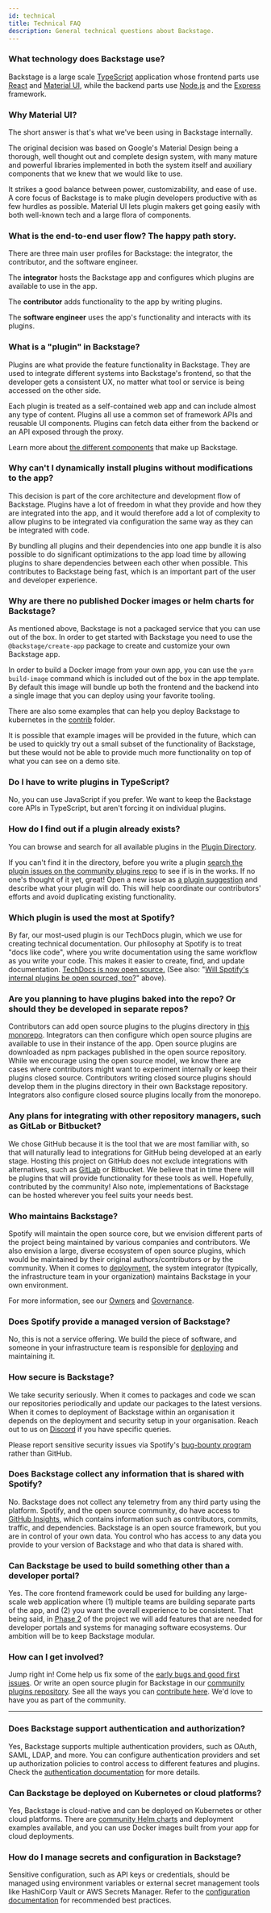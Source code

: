 ```yaml
---
id: technical
title: Technical FAQ
description: General technical questions about Backstage.
---
```


### What technology does Backstage use?

Backstage is a large scale [TypeScript](https://www.typescriptlang.org/)
application whose frontend parts use [React](https://react.dev/) and
[Material UI](https://material-ui.com/), while the backend parts use
[Node.js](https://nodejs.org/) and the [Express](https://expressjs.com/)
framework.

### Why Material UI?

The short answer is that's what we've been using in Backstage internally.

The original decision was based on Google's Material Design being a thorough,
well thought out and complete design system, with many mature and powerful
libraries implemented in both the system itself and auxiliary components that we
knew that we would like to use.

It strikes a good balance between power, customizability, and ease of use. A
core focus of Backstage is to make plugin developers productive with as few
hurdles as possible. Material UI lets plugin makers get going easily with both
well-known tech and a large flora of components.

### What is the end-to-end user flow? The happy path story.

There are three main user profiles for Backstage: the integrator, the
contributor, and the software engineer.

The **integrator** hosts the Backstage app and configures which plugins are
available to use in the app.

The **contributor** adds functionality to the app by writing plugins.

The **software engineer** uses the app's functionality and interacts with its
plugins.

### What is a "plugin" in Backstage?

Plugins are what provide the feature functionality in Backstage. They are used
to integrate different systems into Backstage's frontend, so that the developer
gets a consistent UX, no matter what tool or service is being accessed on the
other side.

Each plugin is treated as a self-contained web app and can include almost any
type of content. Plugins all use a common set of framework APIs and reusable UI
components. Plugins can fetch data either from the backend or an API exposed
through the proxy.

Learn more about [the different components](../overview/what-is-backstage.md) that
make up Backstage.

### Why can't I dynamically install plugins without modifications to the app?

This decision is part of the core architecture and development flow of
Backstage. Plugins have a lot of freedom in what they provide and how they are
integrated into the app, and it would therefore add a lot of complexity to allow
plugins to be integrated via configuration the same way as they can be
integrated with code.

By bundling all plugins and their dependencies into one app bundle it is also
possible to do significant optimizations to the app load time by allowing
plugins to share dependencies between each other when possible. This contributes
to Backstage being fast, which is an important part of the user and developer
experience.

### Why are there no published Docker images or helm charts for Backstage?

As mentioned above, Backstage is not a packaged service that you can use out of
the box. In order to get started with Backstage you need to use the
`@backstage/create-app` package to create and customize your own Backstage app.

In order to build a Docker image from your own app, you can use the
`yarn build-image` command which is included out of the box in the app template.
By default this image will bundle up both the frontend and the backend into a
single image that you can deploy using your favorite tooling.

There are also some examples that can help you deploy Backstage to kubernetes in
the
[contrib](https://github.com/backstage/backstage/tree/master/contrib/kubernetes)
folder.

It is possible that example images will be provided in the future, which can be
used to quickly try out a small subset of the functionality of Backstage, but
these would not be able to provide much more functionality on top of what you
can see on a demo site.

### Do I have to write plugins in TypeScript?

No, you can use JavaScript if you prefer. We want to keep the Backstage core
APIs in TypeScript, but aren't forcing it on individual plugins.

### How do I find out if a plugin already exists?

You can browse and search for all available plugins in the
[Plugin Directory](https://backstage.io/plugins).

If you can't find it in the directory, before you write a plugin
[search the plugin issues on the community plugins repo](https://github.com/backstage/community-plugins/issues?q=is%3Aissue+is%3Aopen+label%3Aplugin)
to see if is in the works. If no one's thought of it yet, great! Open a new
issue as
[a plugin suggestion](https://github.com/backstage/community-plugins/issues/new/choose)
and describe what your plugin will do. This will help coordinate our
contributors' efforts and avoid duplicating existing functionality.

### Which plugin is used the most at Spotify?

By far, our most-used plugin is our TechDocs plugin, which we use for creating
technical documentation. Our philosophy at Spotify is to treat "docs like code",
where you write documentation using the same workflow as you write your code.
This makes it easier to create, find, and update documentation.
[TechDocs is now open source.](https://backstage.io/docs/features/techdocs/)
(See also:
"[Will Spotify's internal plugins be open sourced, too?](https://backstage.io/docs/faq/product#will-spotifys-internal-plugins-be-open-sourced-too)"
above).

### Are you planning to have plugins baked into the repo? Or should they be developed in separate repos?

Contributors can add open source plugins to the plugins directory in
[this monorepo](https://github.com/backstage/backstage). Integrators can then
configure which open source plugins are available to use in their instance of
the app. Open source plugins are downloaded as npm packages published in the
open source repository. While we encourage using the open source model, we know
there are cases where contributors might want to experiment internally or keep
their plugins closed source. Contributors writing closed source plugins should
develop them in the plugins directory in their own Backstage repository.
Integrators also configure closed source plugins locally from the monorepo.

### Any plans for integrating with other repository managers, such as GitLab or Bitbucket?

We chose GitHub because it is the tool that we are most familiar with, so that
will naturally lead to integrations for GitHub being developed at an early
stage. Hosting this project on GitHub does not exclude integrations with
alternatives, such as
[GitLab](https://github.com/backstage/backstage/issues?q=is%3Aissue+is%3Aopen+GitLab)
or Bitbucket. We believe that in time there will be plugins that will provide
functionality for these tools as well. Hopefully, contributed by the community!
Also note, implementations of Backstage can be hosted wherever you feel suits
your needs best.

### Who maintains Backstage?

Spotify will maintain the open source core, but we envision different parts of
the project being maintained by various companies and contributors. We also
envision a large, diverse ecosystem of open source plugins, which would be
maintained by their original authors/contributors or by the community. When it
comes to [deployment](https://backstage.io/docs/deployment),
the system integrator (typically, the infrastructure team in your organization)
maintains Backstage in your own environment.

For more information, see our
[Owners](https://github.com/backstage/backstage/blob/master/OWNERS.md) and
[Governance](https://github.com/backstage/community/blob/main/GOVERNANCE.md).

### Does Spotify provide a managed version of Backstage?

No, this is not a service offering. We build the piece of software, and someone
in your infrastructure team is responsible for
[deploying](https://backstage.io/docs/deployment) and maintaining it.

### How secure is Backstage?

We take security seriously. When it comes to packages and code we scan our
repositories periodically and update our packages to the latest versions. When
it comes to deployment of Backstage within an organisation it depends on the
deployment and security setup in your organisation. Reach out to us on
[Discord](https://discord.gg/backstage-687207715902193673) if you have specific queries.

Please report sensitive security issues via Spotify's
[bug-bounty program](https://hackerone.com/spotify) rather than GitHub.

### Does Backstage collect any information that is shared with Spotify?

No. Backstage does not collect any telemetry from any third party using the
platform. Spotify, and the open source community, do have access to
[GitHub Insights](https://github.com/features/insights), which contains
information such as contributors, commits, traffic, and dependencies. Backstage
is an open source framework, but you are in control of your own data. You control who
has access to any data you provide to your version of Backstage and who that
data is shared with.

### Can Backstage be used to build something other than a developer portal?

Yes. The core frontend framework could be used for building any large-scale web
application where (1) multiple teams are building separate parts of the app, and
(2) you want the overall experience to be consistent. That being said, in
[Phase 2](../overview/roadmap.md) of the project we will add features that are
needed for developer portals and systems for managing software ecosystems. Our
ambition will be to keep Backstage modular.

### How can I get involved?

Jump right in! Come help us fix some of the
[early bugs and good first issues](https://github.com/backstage/backstage/contribute).
Or write an open source plugin for Backstage in our
[community plugins repository](https://github.com/backstage/community-plugins).
See all the ways you can
[contribute here](https://github.com/backstage/backstage/blob/master/CONTRIBUTING.md).
We'd love to have you as part of the community.

---

### Does Backstage support authentication and authorization?

Yes, Backstage supports multiple authentication providers, such as OAuth, SAML, LDAP, and more. You can configure authentication providers and set up authorization policies to control access to different features and plugins. Check the [authentication documentation](https://backstage.io/docs/auth/) for more details.

### Can Backstage be deployed on Kubernetes or cloud platforms?

Yes, Backstage is cloud-native and can be deployed on Kubernetes or other cloud platforms. There are [community Helm charts](https://github.com/backstage/charts) and deployment examples available, and you can use Docker images built from your app for cloud deployments.

### How do I manage secrets and configuration in Backstage?

Sensitive configuration, such as API keys or credentials, should be managed using environment variables or external secret management tools like HashiCorp Vault or AWS Secrets Manager. Refer to the [configuration documentation](https://backstage.io/docs/conf/) for recommended best practices.